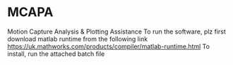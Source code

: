 # MCAPA
Motion Capture Analysis &amp; Plotting Assistance
To run the software, plz first download matlab runtime from the following link
https://uk.mathworks.com/products/compiler/matlab-runtime.html
To install, run the attached batch file

